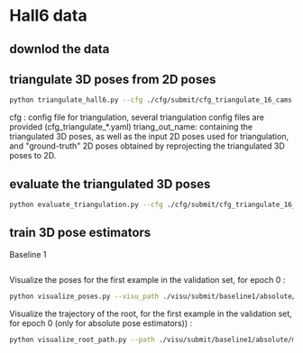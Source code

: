 # Hall6 data
## downlod the data

## triangulate 3D poses from 2D poses
```bash
python triangulate_hall6.py --cfg ./cfg/submit/cfg_triangulate_16_cams.yaml  --triang_out_name triangulated_3D_16_cams
```
cfg : config file for triangulation, several triangulation config files are provided (cfg_triangulate_*.yaml)
triang_out_name: containing the triangulated 3D poses, as well as the input 2D poses used for triangulation, and "ground-truth" 2D poses obtained by reprojecting  the triangulated 3D poses to 2D.

## evaluate the triangulated 3D poses
```bash 
python evaluate_triangulation.py --cfg ./cfg/submit/cfg_triangulate_16_cams.yaml --data_name triangulated_3D_16_cams
``` 

## train 3D pose estimators
Baseline 1
```bash

```

Visualize the poses for the first example in the validation set, for epoch 0 :
```bash
python visualize_poses.py --visu_path ./visu/submit/baseline1/absolute/main/ --visu_epoch 0
```

Visualize the trajectory of the root, for the first example in the validation set, for epoch 0 (only for absolute pose estimators)) :
```bash 
python visualize_root_path.py --path ./visu/submit/baseline1/absolute/main/ --epoch 0
```